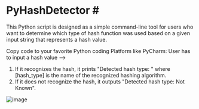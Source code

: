 # PyHashDetector #️
This Python script is designed as a simple command-line tool for users who want to determine which type of hash function was used based on a given input string that represents a hash value.

Copy code to your favorite Python coding Platform like PyCharm:
User has to input a hash value --> 
  1. If it recognizes the hash, it prints "Detected hash type: " where [hash_type] is the name of the recognized hashing algorithm.
  2. If it does not recognize the hash, it outputs "Detected hash type:  Not Known".



![image](https://github.com/user-attachments/assets/03f32d4e-0ba9-44a3-9c3b-00bc1f4265b1)
